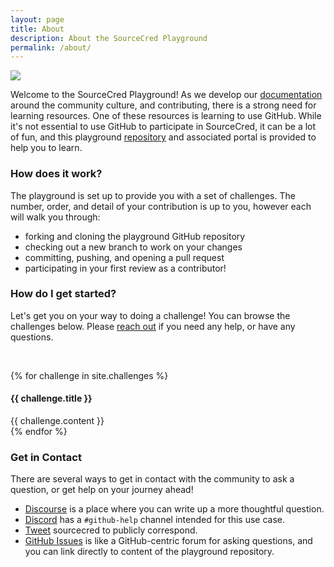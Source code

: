 ```yaml
---
layout: page
title: About
description: About the SourceCred Playground
permalink: /about/
---
```


<img class="center padded" src="{{ site.url }}{{ site.baseurl }}/assets/img/logo/logo.png">

Welcome to the SourceCred Playground! As we develop our [documentation](https://github.com/sourcecred/docs) around the community culture, and contributing, there is a strong
need for learning resources. One of these resources is learning to use GitHub.
While it's not essential to use GitHub to participate in SourceCred, it can
be a lot of fun, and this playground [repository](https://github.com/sourcecred/playground) 
and associated portal is provided to help you to learn.

### How does it work?

The playground is set up to provide you with a set of challenges. The number,
order, and detail of your contribution is up to you, however each will walk
you through:

 - forking and cloning the playground GitHub repository
 - checking out a new branch to work on your changes
 - committing, pushing, and opening a pull request
 - participating in your first review as a contributor!

### How do I get started?

Let's get you on your way to doing a challenge! You can browse the challenges below.
Please [reach out](#reach-out) if you need any help, or have any questions.

<br>

{% for challenge in site.challenges %}<div class="card">
<h4>{{ challenge.title }}</h4>
{{ challenge.content }}
</div>{% endfor %}

### Get in Contact

There are several ways to get in contact with the community to ask a question, or get
help on your journey ahead!

 - [Discourse](https://discourse.sourcecred.io/) is a place where you can write up a more thoughtful question.
 - [Discord](https://sourcecred.io/discord-invite) has a `#github-help` channel intended for this use case.
 - [Tweet](https://twitter.com/sourcecred) sourcecred to publicly correspond.
 - [GitHub Issues](https://github.com/sourcecred/playground/issues) is like a GitHub-centric forum for asking questions, and you can link directly to content of the playground repository.
